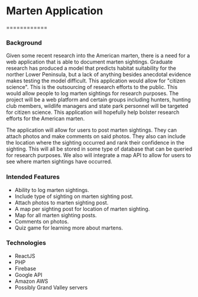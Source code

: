 # Marten Application
============
### Background
Given some recent research into the American marten, there is a need for a web application that is able to document marten sightings. Graduate research has produced a model that predicts habitat suitability for the norther Lower Peninsula, but a lack of anything besides anecdotal evidence makes testing the model difficult. This application would allow for "citizen science". This is the outsourcing of research efforts to the public. This would allow people to log marten sightings for research purposes. The project will be a web platform and certain groups including hunters, hunting club members, wildlife managers and state park personnel will be targeted for citizen science. This application will hopefully help bolster research efforts for the American marten.

The application will allow for users to post marten sightings. They can attach photos and make comments on said photos. They also can include the location where the sighting occurred and rank their confidence in the sighting. This will all be stored in some type of database that can be queried for research purposes. We also will integrate a map API to allow for users to see where marten sightings have occurred.

### Intended Features
* Ability to log marten sightings.
* Include type of sighting on marten sighting post.
* Attach photos to marten sighting post.
* A map per sighting post for location of marten sighting.
* Map for all marten sighting posts.
* Comments on photos.
* Quiz game for learning more about martens.

### Technologies
* ReactJS
* PHP
* Firebase
* Google API
* Amazon AWS
* Possibly Grand Valley servers

